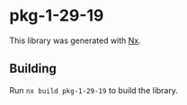 # pkg-1-29-19

This library was generated with [Nx](https://nx.dev).

## Building

Run `nx build pkg-1-29-19` to build the library.

